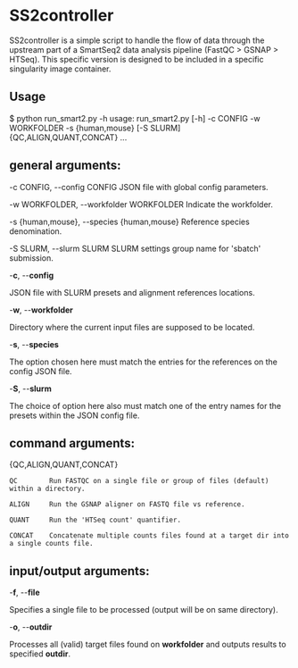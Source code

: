 
SS2controller
===

SS2controller is a simple script to handle the flow of data through the upstream part of a SmartSeq2 data analysis pipeline (FastQC > GSNAP > HTSeq). This specific version is 
designed to be included in a specific singularity image container.


Usage
-----

$ python run_smart2.py -h
usage: run_smart2.py [-h] -c CONFIG -w WORKFOLDER -s {human,mouse} [-S SLURM]
                     {QC,ALIGN,QUANT,CONCAT} ...

general arguments:
---
  -c CONFIG, --config CONFIG
                        JSON file with global config parameters.
                        
  -w WORKFOLDER, --workfolder WORKFOLDER
                        Indicate the workfolder.
                        
  -s {human,mouse}, --species {human,mouse}
                        Reference species denomination.
                        
  -S SLURM, --slurm SLURM
                        SLURM settings group name for 'sbatch' submission.


-**c**, --**config**

JSON file with SLURM presets and alignment references locations. 

-**w**, --**workfolder**

Directory where the current input files are supposed to be located.

-**s**, --**species**

The option chosen here must match the entries for the references on the config JSON file.

-**S**, --**slurm**

The choice of option here also must match one of the entry names for the presets within the JSON config file.

command arguments:
---
  {QC,ALIGN,QUANT,CONCAT}
  
    QC        Run FASTQC on a single file or group of files (default) within a directory.
    
    ALIGN     Run the GSNAP aligner on FASTQ file vs reference.
    
    QUANT     Run the 'HTSeq count' quantifier.
    
    CONCAT    Concatenate multiple counts files found at a target dir into a single counts file.


input/output arguments:
---
-**f**, --**file**

Specifies a single file to be processed (output will be on same directory).

-**o**, --**outdir**

Processes all (valid) target files found on **workfolder** and outputs results to specified **outdir**.
